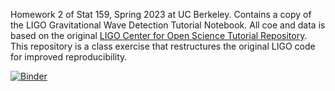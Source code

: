 Homework 2 of Stat 159, Spring 2023 at UC Berkeley. Contains a copy of the LIGO Gravitational Wave Detection Tutorial Notebook. All coe and data is based on the original [LIGO Center for Open Science Tutorial Repository](https://github.com/losc-tutorial/LOSC_Event_tutorial). This repository is a class exercise that restructures the original LIGO code for improved reproducibility.

[![Binder](https://mybinder.org/badge_logo.svg)](https://mybinder.org/v2/gh/UCB-stat-159-s23/hw02-clairemai02.git/HEAD?labpath=LOSC_Event_tutorial.ipynb)